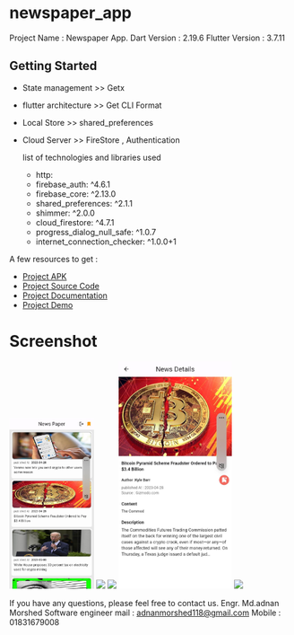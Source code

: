 # newspaper_app

Project Name : Newspaper App.
Dart Version : 2.19.6
Flutter Version : 3.7.11


## Getting Started

- State management >>  Getx
- flutter architecture >> Get CLI Format 
- Local Store >> shared_preferences
- Cloud Server >> FireStore , Authentication

  list of technologies and libraries used
  - http:
  - firebase_auth: ^4.6.1
  - firebase_core: ^2.13.0
  - shared_preferences: ^2.1.1
  - shimmer: ^2.0.0
  - cloud_firestore: ^4.7.1
  - progress_dialog_null_safe: ^1.0.7
  - internet_connection_checker: ^1.0.0+1

A few resources to get :

- [Project APK ](https://drive.google.com/drive/folders/1DzM-vb0H6QnMRq4aoryvrTbUzYRddQ7O?usp=share_link)
- [Project Source Code](https://drive.google.com/drive/folders/1DzM-vb0H6QnMRq4aoryvrTbUzYRddQ7O?usp=share_link)
- [Project Documentation](https://drive.google.com/drive/folders/1DzM-vb0H6QnMRq4aoryvrTbUzYRddQ7O?usp=share_link)
- [Project Demo](https://drive.google.com/drive/folders/1DzM-vb0H6QnMRq4aoryvrTbUzYRddQ7O?usp=share_link)



# Screenshot
<img src="assets/news.jpg" width="30%"> <img src="assets/github_images/2.jpg" width="30%"> <img src="assets/github_images/4.jpg" width="30%">
<img src="assets/news_details.jpg" width="40%"> <img src="assets/github_images/06.jpg" width="40%">

If you have any questions, please feel free to contact us.
 Engr. Md.adnan Morshed
 Software engineer 
 mail : adnanmorshed118@gmail.com 
 Mobile : 01831679008
